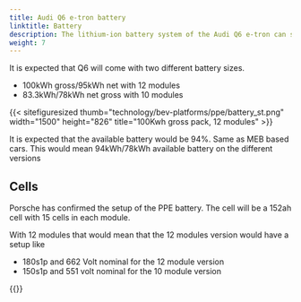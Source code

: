 ```yaml
---
title: Audi Q6 e-tron battery
linktitle: Battery
description: The lithium-ion battery system of the Audi Q6 e-tron can store up 100 kWh of energy and uses 800 volt system.
weight: 7
---
```


It is expected that Q6 will come with two different battery sizes.

- 100kWh gross/95kWh net with 12 modules
- 83.3kWh/78kWh net gross with 10 modules


{{< sitefiguresized thumb="technology/bev-platforms/ppe/battery_st.png" width="1500" height="826" title="100Kwh gross pack, 12 modules" >}}

It is expected that the available battery would be 94%. Same as MEB based cars.
This would mean 94kWh/78kWh available battery on the different versions

## Cells

Porsche has confirmed the setup of the PPE battery. The cell will be a 152ah cell with 15 cells in each module.

With 12 modules that would mean that the 12 modules version would have a setup like

- 180s1p and 662 Volt nominal for the 12 module version
- 150s1p and 551 volt nominal for the 10 module version


{{<children description="true" />}}
